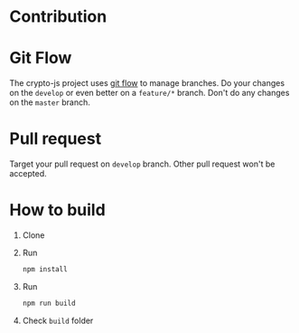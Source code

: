 # Contribution

# Git Flow

The crypto-js project uses [git flow](https://github.com/nvie/gitflow) to manage branches. Do your changes on
the `develop` or even better on a `feature/*` branch. Don't do any changes on the `master` branch.

# Pull request

Target your pull request on `develop` branch. Other pull request won't be accepted.

# How to build

1. Clone

2. Run

    ```sh
    npm install
    ```

3. Run

    ```sh
    npm run build
    ```

4. Check `build` folder